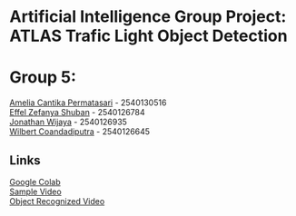 # Artificial Intelligence Group Project: ATLAS Trafic Light Object Detection

# Group 5:
[Amelia Cantika Permatasari](https://www.linkedin.com/in/amelia-cantika-permatasari-b72790187/) - 2540130516\
[Effel Zefanya Shuban](https://www.linkedin.com/in/effel-zefanya-shuban-b8b925223/) - 2540126784\
[Jonathan Wijaya](https://www.linkedin.com/in/jonathan-wijaya-483a02211/) - 2540126935\
[Wilbert Coandadiputra](https://www.linkedin.com/in/wilbertcoandsss/) - 2540126645

## Links
[Google Colab](https://colab.research.google.com/drive/1AwciVG84bTFQNNzj9Xnz_pqBjofLYnfW?usp=sharing)\
[Sample Video](https://drive.google.com/drive/folders/1XFVBhMK8xQbClgPaNgfeS622iHD80UnN?usp=share_link)\
[Object Recognized Video](https://drive.google.com/drive/folders/1RyYbBMFvaJloNkcDZXn9sTumEfQch4Cq?usp=share_link)
